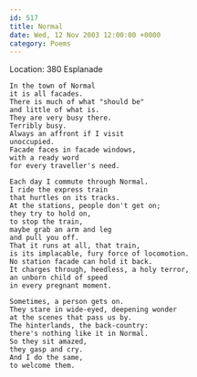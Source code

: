 ```yaml
---
id: 517
title: Normal
date: Wed, 12 Nov 2003 12:00:00 +0000
category: Poems
---
```


Location: 380 Esplanade

    In the town of Normal  
    it is all facades.  
    There is much of what "should be"  
    and little of what is.  
    They are very busy there.  
    Terribly busy.  
    Always an affront if I visit  
    unoccupied.  
    Facade faces in facade windows,  
    with a ready word  
    for every traveller's need.

    Each day I commute through Normal.  
    I ride the express train  
    that hurtles on its tracks.  
    At the stations, people don't get on;  
    they try to hold on,  
    to stop the train,  
    maybe grab an arm and leg  
    and pull you off.  
    That it runs at all, that train,  
    is its implacable, fury force of locomotion.  
    No station facade can hold it back.  
    It charges through, heedless, a holy terror,  
    an unborn child of speed  
    in every pregnant moment.

    Sometimes, a person gets on.  
    They stare in wide-eyed, deepening wonder  
    at the scenes that pass us by.  
    The hinterlands, the back-country:  
    there's nothing like it in Normal.  
    So they sit amazed,  
    they gasp and cry.  
    And I do the same,  
    to welcome them.


